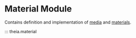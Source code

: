 # Material Module

Contains definition and implementation of [media](../scene.md#medium) and
[materials](../scene.md#materials).

::: theia.material
